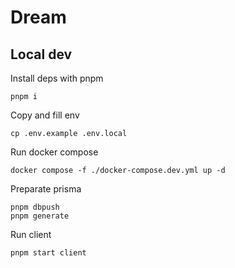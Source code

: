 # Dream

## Local dev

Install deps with pnpm 
```
pnpm i
```

Copy and fill env
```
cp .env.example .env.local
```

Run docker compose 
```
docker compose -f ./docker-compose.dev.yml up -d
```

Preparate prisma
```
pnpm dbpush
pnpm generate
```

Run client
```
pnpm start client
```
